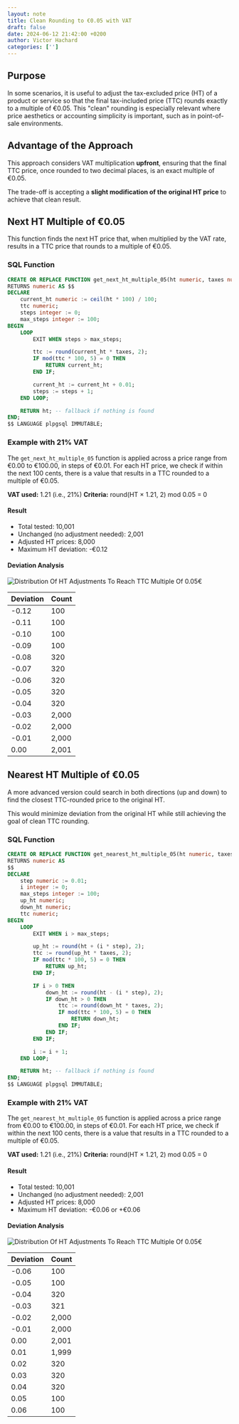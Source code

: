 ```yaml
---
layout: note
title: Clean Rounding to €0.05 with VAT
draft: false
date: 2024-06-12 21:42:00 +0200
author: Victor Hachard
categories: ['']
---
```


## Purpose

In some scenarios, it is useful to adjust the tax-excluded price (HT) of a product or service so that the final tax-included price (TTC) rounds exactly to a multiple of €0.05. This "clean" rounding is especially relevant where price aesthetics or accounting simplicity is important, such as in point-of-sale environments.

## Advantage of the Approach

This approach considers VAT multiplication **upfront**, ensuring that the final TTC price, once rounded to two decimal places, is an exact multiple of €0.05.

The trade-off is accepting a **slight modification of the original HT price** to achieve that clean result.

## Next HT Multiple of €0.05

This function finds the next HT price that, when multiplied by the VAT rate, results in a TTC price that rounds to a multiple of €0.05.

### SQL Function

```sql
CREATE OR REPLACE FUNCTION get_next_ht_multiple_05(ht numeric, taxes numeric)
RETURNS numeric AS $$
DECLARE
    current_ht numeric := ceil(ht * 100) / 100;
    ttc numeric;
    steps integer := 0;
    max_steps integer := 100;
BEGIN
    LOOP
        EXIT WHEN steps > max_steps;

        ttc := round(current_ht * taxes, 2);
        IF mod(ttc * 100, 5) = 0 THEN
            RETURN current_ht;
        END IF;

        current_ht := current_ht + 0.01;
        steps := steps + 1;
    END LOOP;

    RETURN ht; -- fallback if nothing is found
END;
$$ LANGUAGE plpgsql IMMUTABLE;
```

### Example with 21% VAT

The `get_next_ht_multiple_05` function is applied across a price range from €0.00 to €100.00, in steps of €0.01. For each HT price, we check if within the next 100 cents, there is a value that results in a TTC rounded to a multiple of €0.05.

**VAT used:** 1.21 (i.e., 21%)
**Criteria:** round(HT × 1.21, 2) mod 0.05 = 0

#### Result

* Total tested: 10,001
* Unchanged (no adjustment needed): 2,001 
* Adjusted HT prices: 8,000
* Maximum HT deviation: -€0.12

#### Deviation Analysis

![Distribution Of HT Adjustments To Reach TTC Multiple Of 0.05€]({{site.baseurl}}/res/clean-rounding/next_deviation.png)

| Deviation | Count |
| --------- | ----- |
| -0.12     | 100   |
| -0.11     | 100   |
| -0.10     | 100   |
| -0.09     | 100   |
| -0.08     | 320   |
| -0.07     | 320   |
| -0.06     | 320   |
| -0.05     | 320   |
| -0.04     | 320   |
| -0.03     | 2,000 |
| -0.02     | 2,000 |
| -0.01     | 2,000 |
| 0.00      | 2,001 |

## Nearest HT Multiple of €0.05

A more advanced version could search in both directions (up and down) to find the closest TTC-rounded price to the original HT.

This would minimize deviation from the original HT while still achieving the goal of clean TTC rounding.

### SQL Function

```sql
CREATE OR REPLACE FUNCTION get_nearest_ht_multiple_05(ht numeric, taxes numeric)
RETURNS numeric AS
$$
DECLARE
    step numeric := 0.01;
    i integer := 0;
    max_steps integer := 100;
    up_ht numeric;
    down_ht numeric;
    ttc numeric;
BEGIN
    LOOP
        EXIT WHEN i > max_steps;

        up_ht := round(ht + (i * step), 2);
        ttc := round(up_ht * taxes, 2);
        IF mod(ttc * 100, 5) = 0 THEN
            RETURN up_ht;
        END IF;

        IF i > 0 THEN
            down_ht := round(ht - (i * step), 2);
            IF down_ht > 0 THEN
                ttc := round(down_ht * taxes, 2);
                IF mod(ttc * 100, 5) = 0 THEN
                    RETURN down_ht;
                END IF;
            END IF;
        END IF;

        i := i + 1;
    END LOOP;

    RETURN ht; -- fallback if nothing is found
END;
$$ LANGUAGE plpgsql IMMUTABLE;
```

### Example with 21% VAT

The `get_nearest_ht_multiple_05` function is applied across a price range from €0.00 to €100.00, in steps of €0.01. For each HT price, we check if within the next 100 cents, there is a value that results in a TTC rounded to a multiple of €0.05.

**VAT used:** 1.21 (i.e., 21%)
**Criteria:** round(HT × 1.21, 2) mod 0.05 = 0

#### Result

* Total tested: 10,001
* Unchanged (no adjustment needed): 2,001 
* Adjusted HT prices: 8,000
* Maximum HT deviation: -€0.06 or +€0.06

#### Deviation Analysis

![Distribution Of HT Adjustments To Reach TTC Multiple Of 0.05€]({{site.baseurl}}/res/clean-rounding/nearest_deviation.png)

| Deviation | Count |
| --------- | ----- |
| -0.06     | 100   |
| -0.05     | 100   |
| -0.04     | 320   |
| -0.03     | 321   |
| -0.02     | 2,000 |
| -0.01     | 2,000 |
| 0.00      | 2,001 |
| 0.01      | 1,999 |
| 0.02      | 320   |
| 0.03      | 320   |
| 0.04      | 320   |
| 0.05      | 100   |
| 0.06      | 100   |
